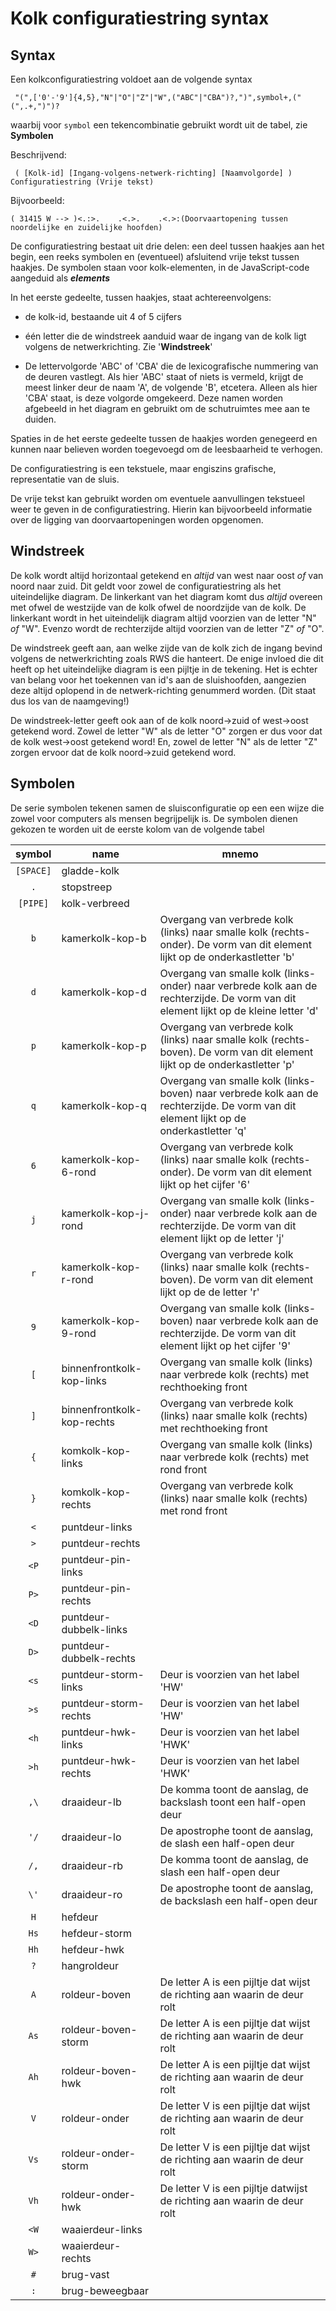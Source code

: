 # Kolk configuratiestring syntax

## Syntax

Een kolkconfiguratiestring voldoet aan de volgende syntax
```
 "(",['0'-'9']{4,5},"N"|"O"|"Z"|"W",("ABC"|"CBA")?,")",symbol+,("(",.+,")")?
```

waarbij voor `symbol` een tekencombinatie
gebruikt wordt uit de tabel, zie **Symbolen**

Beschrijvend:

```
 ( [Kolk-id] [Ingang-volgens-netwerk-richting] [Naamvolgorde] ) Configuratiestring (Vrije tekst)
```

Bijvoorbeeld:

```
( 31415 W --> )<.:>.    .<.>.    .<.>:(Doorvaartopening tussen noordelijke en zuidelijke hoofden) 
```

De configuratiestring bestaat uit drie delen: een deel tussen
haakjes aan het begin, een reeks symbolen en (eventueel)
afsluitend vrije tekst tussen haakjes. De symbolen staan voor
kolk-elementen, in de JavaScript-code aangeduid als _**elements**_

In het eerste gedeelte, tussen haakjes, staat achtereenvolgens:

* de kolk-id, bestaande uit 4 of 5 cijfers

* één letter die de windstreek aanduid waar de ingang van de kolk
  ligt volgens de netwerkrichting. Zie '**Windstreek**'

* De lettervolgorde 'ABC' of 'CBA' die de lexicografische nummering
  van de deuren vastlegt. Als hier 'ABC' staat of niets is vermeld,
  krijgt de meest linker deur de naam 'A', de volgende 'B', etcetera.
  Alleen als hier 'CBA' staat, is deze volgorde omgekeerd. Deze namen
  worden afgebeeld in het diagram en gebruikt om de schutruimtes mee
  aan te duiden.
  
Spaties in de het eerste gedeelte tussen de haakjes worden genegeerd en
kunnen naar believen worden toegevoegd om de leesbaarheid te verhogen.

De configuratiestring is een tekstuele, maar engiszins grafische, 
representatie van de sluis.
 
De vrije tekst kan gebruikt worden om eventuele aanvullingen tekstueel
weer te geven in de configuratiestring. Hierin kan bijvoorbeeld
informatie over de ligging van doorvaartopeningen worden opgenomen.

## Windstreek

De kolk wordt altijd horizontaal getekend en _altijd_ van west
naar oost _of_ van noord naar zuid. Dit geldt voor zowel  de
configuratiestring als  het uiteindelijke diagram. De linkerkant
van het diagram komt dus _altijd_ overeen met ofwel de westzijde van
de kolk ofwel de noordzijde van de kolk. De linkerkant wordt in het
uiteindelijk diagram altijd voorzien van de letter "N" _of_ "W". Evenzo
wordt de rechterzijde altijd voorzien van de letter "Z" _of_ "O".

De windstreek geeft aan, aan welke zijde van de kolk zich de ingang
bevind volgens de netwerkrichting zoals RWS die hanteert. De enige
invloed die dit heeft op het uiteindelijke diagram is een pijltje
in de tekening. Het is echter van belang voor het toekennen van
id's aan de sluishoofden, aangezien deze altijd oplopend in de
netwerk-richting genummerd worden. (Dit staat dus los van de naamgeving!)

De windstreek-letter geeft ook aan of de kolk noord→zuid of west→oost
getekend word. Zowel de letter "W" als de letter "O" zorgen er dus
voor dat de kolk west→oost getekend word! En, zowel de letter "N"
als de letter "Z" zorgen ervoor dat de kolk noord→zuid getekend word.


## Symbolen

De serie symbolen tekenen samen de sluisconfiguratie op een een wijze die zowel voor computers als mensen
begrijpelijk is. De symbolen dienen gekozen te worden uit de eerste kolom van de volgende tabel

| symbol | name            | mnemo 
| :---:    | ---             | --- 
| `[SPACE]`  | gladde-kolk                    |                                                                                                                                         |
| `.`        | stopstreep                     |                                                                                                                                         |
| `[PIPE]`   | kolk-verbreed                  |                                                                                                                                         |
| `b`        | kamerkolk-kop-b                | Overgang van verbrede kolk (links) naar smalle kolk (rechts-onder). De vorm van dit element lijkt op de onderkastletter 'b'             |
| `d`        | kamerkolk-kop-d                | Overgang van smalle kolk (links-onder) naar verbrede kolk aan de rechterzijde. De vorm van dit element lijkt op de kleine letter 'd'    |
| `p`        | kamerkolk-kop-p                | Overgang van verbrede kolk (links) naar smalle kolk (rechts-boven). De vorm van dit element lijkt op de onderkastletter 'p'             |
| `q`        | kamerkolk-kop-q                | Overgang van smalle kolk (links-boven) naar verbrede kolk aan de rechterzijde. De vorm van dit element lijkt op de onderkastletter 'q'  |
| `6`        | kamerkolk-kop-6-rond           | Overgang van verbrede kolk (links) naar smalle kolk (rechts-onder). De vorm van dit element lijkt op het cijfer '6'                     |
| `j`        | kamerkolk-kop-j-rond           | Overgang van smalle kolk (links-onder) naar verbrede kolk aan de rechterzijde. De vorm van dit element lijkt op  de letter 'j'          |
| `r`        | kamerkolk-kop-r-rond           | Overgang van verbrede kolk (links) naar smalle kolk (rechts-boven). De vorm van dit element lijkt op de  de letter 'r'                  |
| `9`        | kamerkolk-kop-9-rond           | Overgang van smalle kolk (links-boven) naar verbrede kolk aan de rechterzijde. De vorm van dit element lijkt op het cijfer '9'          |
| `[`        | binnenfrontkolk-kop-links      | Overgang van smalle kolk (links) naar verbrede kolk (rechts) met rechthoeking front                                                     |
| `]`        | binnenfrontkolk-kop-rechts     | Overgang van verbrede kolk (links) naar smalle kolk (rechts) met rechthoeking front                                                     |
| `{`        | komkolk-kop-links              | Overgang van smalle kolk (links) naar verbrede kolk (rechts) met rond front                                                             |
| `}`        | komkolk-kop-rechts             | Overgang van verbrede kolk (links) naar smalle kolk (rechts) met rond front                                                             |
| `<`        | puntdeur-links                 |                                                                                                                                         |
| `>`        | puntdeur-rechts                |                                                                                                                                         |
| `<P`       | puntdeur-pin-links             |                                                                                                                                         |
| `P>`       | puntdeur-pin-rechts            |                                                                                                                                         |
| `<D`       | puntdeur-dubbelk-links         |                                                                                                                                         |
| `D>`       | puntdeur-dubbelk-rechts        |                                                                                                                                         |
| `<s`       | puntdeur-storm-links           | Deur is voorzien van het label 'HW'                                                                                                     |
| `>s`       | puntdeur-storm-rechts          | Deur is voorzien van het label 'HW'                                                                                                     |
| `<h`       | puntdeur-hwk-links             | Deur is voorzien van het label 'HWK'                                                                                                    |
| `>h`       | puntdeur-hwk-rechts            | Deur is voorzien van het label 'HWK'                                                                                                    |
| `,\`       | draaideur-lb                   | De komma toont de aanslag, de backslash toont een half-open deur                                                                        |
| `'/`       | draaideur-lo                   | De apostrophe toont de aanslag, de slash een half-open deur                                                                             |
| `/,`       | draaideur-rb                   | De komma toont de aanslag, de slash een half-open deur                                                                                  |
| `\'`       | draaideur-ro                   | De apostrophe toont de aanslag, de backslash een half-open deur                                                                         |
| `H`        | hefdeur                        |                                                                                                                                         |
| `Hs`       | hefdeur-storm                  |                                                                                                                                         |
| `Hh`       | hefdeur-hwk                    |                                                                                                                                         |
| `?`        | hangroldeur                    |                                                                                                                                         |
| `A`        | roldeur-boven                  | De letter A is een pijltje dat wijst de richting aan waarin de deur rolt                                                                |
| `As`       | roldeur-boven-storm            | De letter A is een pijltje dat wijst de richting aan waarin de deur rolt                                                                |
| `Ah`       | roldeur-boven-hwk              | De letter A is een pijltje dat wijst de richting aan waarin de deur rolt                                                                |
| `V`        | roldeur-onder                  | De letter V is een pijltje dat wijst de richting aan waarin de deur rolt                                                                |
| `Vs`       | roldeur-onder-storm            | De letter V is een pijltje dat wijst de richting aan waarin de deur rolt                                                                |
| `Vh`       | roldeur-onder-hwk              | De letter V is een pijltje datwijst de richting aan waarin de deur rolt                                                                 |
| `<W`       | waaierdeur-links               |                                                                                                                                         |
| `W>`       | waaierdeur-rechts              |                                                                                                                                         |
| `#`        | brug-vast                      |                                                                                                                                         |
| `:`        | brug-beweegbaar                |                                                                                                                                         |
